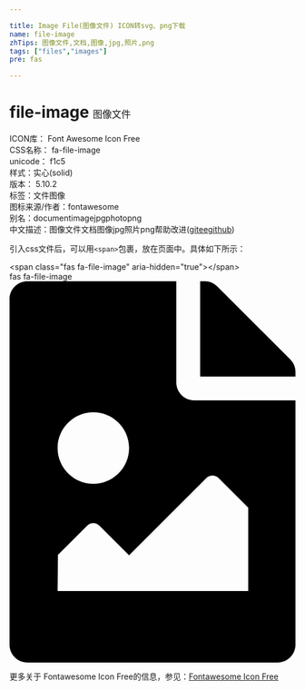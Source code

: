 ```yaml
---

title: Image File(图像文件) ICON转svg、png下载
name: file-image
zhTips: 图像文件,文档,图像,jpg,照片,png
tags: ["files","images"]
pre: fas

---
```


# file-image  <small style="font-size: 60%;font-weight: 100">图像文件</small>


<div class="detail-page">
<p>
<span>
ICON库：
<span class="badge-secondary badge">Font Awesome Icon Free</span> 
</span>
<br/>
<span>
CSS名称：
<span class="badge-secondary badge">fa-file-image</span> 
</span>
<br/>
<span>
unicode：
<span class="badge-secondary badge">f1c5</span> 
<copy-btn content='f1c5' btn-title=""></copy-btn>
<copy-btn :content='String.fromCodePoint(parseInt("f1c5", 16))' btn-title="复制U"></copy-btn>
</span><br/><span>样式：<span class="badge-light badge">实心(solid)</span></span>
<br/>
<span>
版本：
<span class="badge-secondary badge">5.10.2</span> 
</span><br/><span>标签：<span class="badge-light badge"><router-link to="/tags/files.html">文件</router-link></span><span class="badge-light badge"><router-link to="/tags/images.html">图像</router-link></span></span>
<br/>
<span>图标来源/作者：<span class="badge-light badge">fontawesome</span></span> 
<br/>
<span>别名：<span class="badge-light badge">document</span><span class="badge-light badge">image</span><span class="badge-light badge">jpg</span><span class="badge-light badge">photo</span><span class="badge-light badge">png</span></span><br/><span class="zh-detail">中文描述：<span class="badge-primary badge">图像文件</span><span class="badge-primary badge">文档</span><span class="badge-primary badge">图像</span><span class="badge-primary badge">jpg</span><span class="badge-primary badge">照片</span><span class="badge-primary badge">png</span><span class="help-link"><span>帮助改进</span>(<a href="https://gitee.com/liuwave/icon-helper/edit/master/json/fontawesome/solid/file-image.json" target="_blank" rel="noopener noreferrer">gitee</a><a href="https://github.com/liuwave/icon-helper/edit/master/json/fontawesome/solid/file-image.json" target="_blank" rel="noopener noreferrer">github</a></span>)</span><br/>
</p>
</div>
<div class="alert alert-dark">
  <i class="fas fa-file-image fa-xs"></i>
  <i class="fas fa-file-image fa-sm"></i>
  <i class="fas fa-file-image fa-lg"></i>
  <i class="fas fa-file-image fa-2x"></i>
  <i class="fas fa-file-image fa-3x"></i>
  <i class="fas fa-file-image fa-5x"></i>
  <i class="fas fa-file-image fa-7x"></i>
</div>
<div>
  <p>引入css文件后，可以用<code>&lt;span&gt;</code>包裹，放在页面中。具体如下所示：    
  </p>
  <div class="alert alert-primary" style="font-size: 14px">
    &lt;span class="fas fa-file-image" aria-hidden="true"&gt;&lt;/span&gt;
    <copy-btn content='<span class="fas fa-file-image" aria-hidden="true"></span>'></copy-btn>
  </div>
  <div class="alert alert-secondary">
    <i class="fas fa-file-image"
    style="font-size: 24px"
    aria-hidden="true"></i> fas fa-file-image
    <copy-btn content="fas fa-file-image" btn-title="复制图标名称"></copy-btn>
  </div>
</div>
<div id="svg" class="svg-wrap">
<svg xmlns="http://www.w3.org/2000/svg" viewBox="0 0 384 512"><path d="M384 121.941V128H256V0h6.059a24 24 0 0 1 16.97 7.029l97.941 97.941a24.002 24.002 0 0 1 7.03 16.971zM248 160c-13.2 0-24-10.8-24-24V0H24C10.745 0 0 10.745 0 24v464c0 13.255 10.745 24 24 24h336c13.255 0 24-10.745 24-24V160H248zm-135.455 16c26.51 0 48 21.49 48 48s-21.49 48-48 48-48-21.49-48-48 21.491-48 48-48zm208 240h-256l.485-48.485L104.545 328c4.686-4.686 11.799-4.201 16.485.485L160.545 368 264.06 264.485c4.686-4.686 12.284-4.686 16.971 0L320.545 304v112z"/></svg>
</div>
<detail full-name='fa-file-image'></detail>
    
<div><p>更多关于  Fontawesome Icon Free的信息，参见：<a target="_blank" href="https://iconhelper.cn/fontawesome.html">Fontawesome Icon Free</a>
</p></div>
